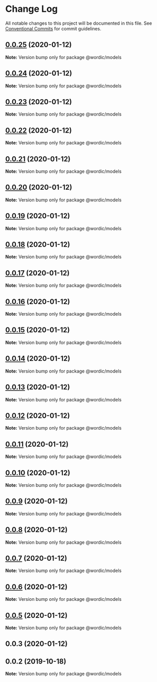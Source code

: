# Change Log

All notable changes to this project will be documented in this file.
See [Conventional Commits](https://conventionalcommits.org) for commit guidelines.

## [0.0.25](https://github.com/shakogegia/mern-monorepo-boilerplate/compare/@wordic/models@0.0.24...@wordic/models@0.0.25) (2020-01-12)

**Note:** Version bump only for package @wordic/models

## [0.0.24](https://github.com/shakogegia/mern-monorepo-boilerplate/compare/@wordic/models@0.0.23...@wordic/models@0.0.24) (2020-01-12)

**Note:** Version bump only for package @wordic/models

## [0.0.23](https://github.com/shakogegia/mern-monorepo-boilerplate/compare/@wordic/models@0.0.22...@wordic/models@0.0.23) (2020-01-12)

**Note:** Version bump only for package @wordic/models

## [0.0.22](https://github.com/shakogegia/mern-monorepo-boilerplate/compare/@wordic/models@0.0.21...@wordic/models@0.0.22) (2020-01-12)

**Note:** Version bump only for package @wordic/models

## [0.0.21](https://github.com/shakogegia/mern-monorepo-boilerplate/compare/@wordic/models@0.0.20...@wordic/models@0.0.21) (2020-01-12)

**Note:** Version bump only for package @wordic/models

## [0.0.20](https://github.com/shakogegia/mern-monorepo-boilerplate/compare/@wordic/models@0.0.19...@wordic/models@0.0.20) (2020-01-12)

**Note:** Version bump only for package @wordic/models

## [0.0.19](https://github.com/shakogegia/mern-monorepo-boilerplate/compare/@wordic/models@0.0.18...@wordic/models@0.0.19) (2020-01-12)

**Note:** Version bump only for package @wordic/models

## [0.0.18](https://github.com/shakogegia/mern-monorepo-boilerplate/compare/@wordic/models@0.0.17...@wordic/models@0.0.18) (2020-01-12)

**Note:** Version bump only for package @wordic/models

## [0.0.17](https://github.com/shakogegia/mern-monorepo-boilerplate/compare/@wordic/models@0.0.16...@wordic/models@0.0.17) (2020-01-12)

**Note:** Version bump only for package @wordic/models

## [0.0.16](https://github.com/shakogegia/mern-monorepo-boilerplate/compare/@wordic/models@0.0.15...@wordic/models@0.0.16) (2020-01-12)

**Note:** Version bump only for package @wordic/models

## [0.0.15](https://github.com/shakogegia/mern-monorepo-boilerplate/compare/@wordic/models@0.0.14...@wordic/models@0.0.15) (2020-01-12)

**Note:** Version bump only for package @wordic/models

## [0.0.14](https://github.com/shakogegia/mern-monorepo-boilerplate/compare/@wordic/models@0.0.13...@wordic/models@0.0.14) (2020-01-12)

**Note:** Version bump only for package @wordic/models

## [0.0.13](https://github.com/shakogegia/mern-monorepo-boilerplate/compare/@wordic/models@0.0.12...@wordic/models@0.0.13) (2020-01-12)

**Note:** Version bump only for package @wordic/models

## [0.0.12](https://github.com/shakogegia/mern-monorepo-boilerplate/compare/@wordic/models@0.0.10...@wordic/models@0.0.12) (2020-01-12)

**Note:** Version bump only for package @wordic/models

## [0.0.11](https://github.com/shakogegia/mern-monorepo-boilerplate/compare/@wordic/models@0.0.10...@wordic/models@0.0.11) (2020-01-12)

**Note:** Version bump only for package @wordic/models

## [0.0.10](https://github.com/shakogegia/mern-monorepo-boilerplate/compare/@wordic/models@0.0.9...@wordic/models@0.0.10) (2020-01-12)

**Note:** Version bump only for package @wordic/models

## [0.0.9](https://github.com/shakogegia/mern-monorepo-boilerplate/compare/@wordic/models@0.0.8...@wordic/models@0.0.9) (2020-01-12)

**Note:** Version bump only for package @wordic/models

## [0.0.8](https://github.com/shakogegia/mern-monorepo-boilerplate/compare/@wordic/models@0.0.7...@wordic/models@0.0.8) (2020-01-12)

**Note:** Version bump only for package @wordic/models

## [0.0.7](https://github.com/shakogegia/mern-monorepo-boilerplate/compare/@wordic/models@0.0.6...@wordic/models@0.0.7) (2020-01-12)

**Note:** Version bump only for package @wordic/models

## [0.0.6](https://github.com/shakogegia/mern-monorepo-boilerplate/compare/@wordic/models@0.0.5...@wordic/models@0.0.6) (2020-01-12)

**Note:** Version bump only for package @wordic/models

## [0.0.5](https://github.com/shakogegia/mern-monorepo-boilerplate/compare/@wordic/models@0.0.4...@wordic/models@0.0.5) (2020-01-12)

**Note:** Version bump only for package @wordic/models

## 0.0.3 (2020-01-12)

## 0.0.2 (2019-10-18)

**Note:** Version bump only for package @wordic/models
